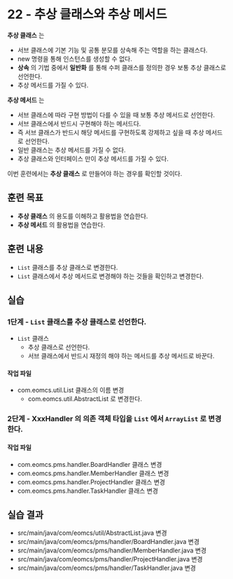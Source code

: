 # 22 - 추상 클래스와 추상 메서드

**추상 클래스** 는 

- 서브 클래스에 기본 기능 및 공통 분모를 상속해 주는 역할을 하는 클래스다.
- new 명령을 통해 인스턴스를 생성할 수 없다.
- **상속** 의 기법 중에서 **일반화** 를 통해 수퍼 클래스를 정의한 경우 보통 추상 클래스로 선언한다.
- 추상 메서드를 가질 수 있다.

**추상 메서드** 는 

- 서브 클래스에 따라 구현 방법이 다를 수 있을 때 보통 추상 메서드로 선언한다.
- 서브 클래스에서 반드시 구현해야 하는 메서드다.
- 즉 서브 클래스가 반드시 해당 메서드를 구현하도록 강제하고 싶을 때 추상 메서드로 선언한다.
- 일반 클래스는 추상 메서드를 가질 수 없다. 
- 추상 클래스와 인터페이스 만이 추상 메서드를 가질 수 있다.

이번 훈련에서는 **추상 클래스** 로 만들어야 하는 경우를 확인할 것이다. 


## 훈련 목표

- **추상 클래스** 의 용도를 이해하고 활용법을 연습한다.
- **추상 메서드** 의 활용법을 연습한다.


## 훈련 내용

- `List` 클래스를 추상 클래스로 변경한다.
- `List` 클래스에서 추상 메서드로 변경해야 하는 것들을 확인하고 변경한다.


## 실습

### 1단계 - `List` 클래스를 추상 클래스로 선언한다.

- `List` 클래스
    - 추상 클래스로 선언한다.
    - 서브 클래스에서 반드시 재정의 해야 하는 메서드를 추상 메서드로 바꾼다. 

#### 작업 파일

- com.eomcs.util.List 클래스의 이름 변경
  - com.eomcs.util.AbstractList 로 변경한다.

### 2단계 - XxxHandler 의 의존 객체 타입을 `List` 에서 `ArrayList` 로 변경한다.

#### 작업 파일

- com.eomcs.pms.handler.BoardHandler 클래스 변경
- com.eomcs.pms.handler.MemberHandler 클래스 변경
- com.eomcs.pms.handler.ProjectHandler 클래스 변경
- com.eomcs.pms.handler.TaskHandler 클래스 변경


## 실습 결과

- src/main/java/com/eomcs/util/AbstractList.java 변경
- src/main/java/com/eomcs/pms/handler/BoardHandler.java 변경
- src/main/java/com/eomcs/pms/handler/MemberHandler.java 변경
- src/main/java/com/eomcs/pms/handler/ProjectHandler.java 변경
- src/main/java/com/eomcs/pms/handler/TaskHandler.java 변경

